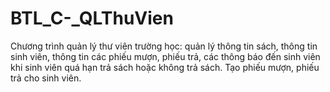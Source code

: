 # BTL_C-_QLThuVien
Chương trình quản lý thư viên trường học: quản lý thông tin sách, thông tin sinh viên, thông tin các phiếu mượn, phiếu trả, các thông báo đến sinh viên khi sinh viên quá hạn trả sách hoặc không trả sách. Tạo phiếu mượn, phiếu trả cho sinh viên.
